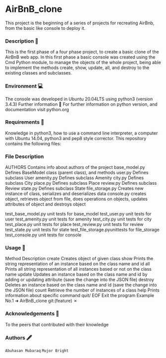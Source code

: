 # AirBnB_clone
This project is the beginning of a series of projects for recreating AirBnb, from the basic like console to deploy it.

### Description 📄
This is the first phase of a four phase project, to create a basic clone of the AirBnB web app. In this first phase a basic console was created using the Cmd Python module, to manage the objects of the whole project, being able to implement the methods create, show, update, all, and destroy to the existing classes and subclasses.

### Environment 💻
The console was developed in Ubuntu 20.04LTS using python3 (version 3.4.3)
Further information 📑 For further information on python version, and documentation visit python.org

### Requirements 📝
Knowledge in python3, how to use a command line interpreter, a computer with Ubuntu 14.04, python3 and pep8 style corrector.
This repository contains the following files:


### File Description
AUTHORS Contains info about authors of the project base_model.py Defines BaseModel class (parent class), and methods user.py Defines subclass User amenity.py Defines subclass Amenity city.py Defines subclass City place.py Defines subclass Place review.py Defines subclass Review state.py Defines subclass State file_storage.py Creates new instance of class, serializes and deserializes data console.py creates object, retrieves object from file, does operations on objects, updates attributes of object and destroys object

test_base_model.py unit tests for base_model test_user.py unit tests for user test_amenity.py unit tests for amenity test_city.py unit tests for city test_place.py unit tests for place test_review.py unit tests for review test_state.py unit tests for state test_file_storage.pyunittests for file_storage test_console.py unit tests for console

### Usage 🔧
Method Description create Creates object of given class show Prints the string representation of an instance based on the class name and id all Prints all string representation of all instances based or not on the class name update Updates an instance based on the class name and id by adding or updating attribute (save the change into the JSON file) destroy Deletes an instance based on the class name and id (save the change into the JSON file) count Retrieve the number of instances of a class help Prints information about specific command quit/ EOF
 Exit the program Example No.1 ➜ AirBnB_clone git:(feature) ✗

### Acknowledgements 🙌
To  the peers that contributed with their knowledge

### Authors 🖋️
`Abuhasan Mubaraq`
`Mujor Bright`
